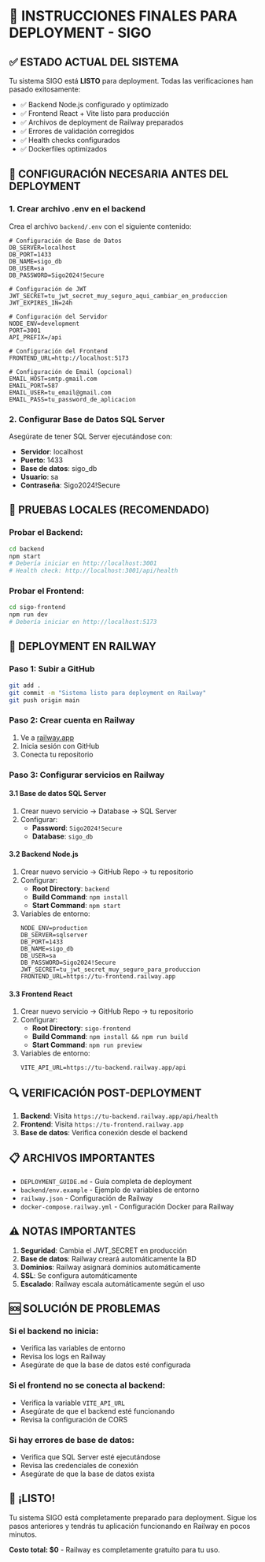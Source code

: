# 🚀 INSTRUCCIONES FINALES PARA DEPLOYMENT - SIGO

## ✅ ESTADO ACTUAL DEL SISTEMA

Tu sistema SIGO está **LISTO** para deployment. Todas las verificaciones han pasado exitosamente:

- ✅ Backend Node.js configurado y optimizado
- ✅ Frontend React + Vite listo para producción
- ✅ Archivos de deployment de Railway preparados
- ✅ Errores de validación corregidos
- ✅ Health checks configurados
- ✅ Dockerfiles optimizados

## 🔧 CONFIGURACIÓN NECESARIA ANTES DEL DEPLOYMENT

### 1. Crear archivo .env en el backend

Crea el archivo `backend/.env` con el siguiente contenido:

```env
# Configuración de Base de Datos
DB_SERVER=localhost
DB_PORT=1433
DB_NAME=sigo_db
DB_USER=sa
DB_PASSWORD=Sigo2024!Secure

# Configuración de JWT
JWT_SECRET=tu_jwt_secret_muy_seguro_aqui_cambiar_en_produccion
JWT_EXPIRES_IN=24h

# Configuración del Servidor
NODE_ENV=development
PORT=3001
API_PREFIX=/api

# Configuración del Frontend
FRONTEND_URL=http://localhost:5173

# Configuración de Email (opcional)
EMAIL_HOST=smtp.gmail.com
EMAIL_PORT=587
EMAIL_USER=tu_email@gmail.com
EMAIL_PASS=tu_password_de_aplicacion
```

### 2. Configurar Base de Datos SQL Server

Asegúrate de tener SQL Server ejecutándose con:
- **Servidor**: localhost
- **Puerto**: 1433
- **Base de datos**: sigo_db
- **Usuario**: sa
- **Contraseña**: Sigo2024!Secure

## 🧪 PRUEBAS LOCALES (RECOMENDADO)

### Probar el Backend:
```bash
cd backend
npm start
# Debería iniciar en http://localhost:3001
# Health check: http://localhost:3001/api/health
```

### Probar el Frontend:
```bash
cd sigo-frontend
npm run dev
# Debería iniciar en http://localhost:5173
```

## 🚀 DEPLOYMENT EN RAILWAY

### Paso 1: Subir a GitHub
```bash
git add .
git commit -m "Sistema listo para deployment en Railway"
git push origin main
```

### Paso 2: Crear cuenta en Railway
1. Ve a [railway.app](https://railway.app)
2. Inicia sesión con GitHub
3. Conecta tu repositorio

### Paso 3: Configurar servicios en Railway

#### 3.1 Base de datos SQL Server
1. Crear nuevo servicio → Database → SQL Server
2. Configurar:
   - **Password**: `Sigo2024!Secure`
   - **Database**: `sigo_db`

#### 3.2 Backend Node.js
1. Crear nuevo servicio → GitHub Repo → tu repositorio
2. Configurar:
   - **Root Directory**: `backend`
   - **Build Command**: `npm install`
   - **Start Command**: `npm start`
3. Variables de entorno:
   ```
   NODE_ENV=production
   DB_SERVER=sqlserver
   DB_PORT=1433
   DB_NAME=sigo_db
   DB_USER=sa
   DB_PASSWORD=Sigo2024!Secure
   JWT_SECRET=tu_jwt_secret_muy_seguro_para_produccion
   FRONTEND_URL=https://tu-frontend.railway.app
   ```

#### 3.3 Frontend React
1. Crear nuevo servicio → GitHub Repo → tu repositorio
2. Configurar:
   - **Root Directory**: `sigo-frontend`
   - **Build Command**: `npm install && npm run build`
   - **Start Command**: `npm run preview`
3. Variables de entorno:
   ```
   VITE_API_URL=https://tu-backend.railway.app/api
   ```

## 🔍 VERIFICACIÓN POST-DEPLOYMENT

1. **Backend**: Visita `https://tu-backend.railway.app/api/health`
2. **Frontend**: Visita `https://tu-frontend.railway.app`
3. **Base de datos**: Verifica conexión desde el backend

## 📋 ARCHIVOS IMPORTANTES

- `DEPLOYMENT_GUIDE.md` - Guía completa de deployment
- `backend/env.example` - Ejemplo de variables de entorno
- `railway.json` - Configuración de Railway
- `docker-compose.railway.yml` - Configuración Docker para Railway

## ⚠️ NOTAS IMPORTANTES

1. **Seguridad**: Cambia el JWT_SECRET en producción
2. **Base de datos**: Railway creará automáticamente la BD
3. **Dominios**: Railway asignará dominios automáticamente
4. **SSL**: Se configura automáticamente
5. **Escalado**: Railway escala automáticamente según el uso

## 🆘 SOLUCIÓN DE PROBLEMAS

### Si el backend no inicia:
- Verifica las variables de entorno
- Revisa los logs en Railway
- Asegúrate de que la base de datos esté configurada

### Si el frontend no se conecta al backend:
- Verifica la variable `VITE_API_URL`
- Asegúrate de que el backend esté funcionando
- Revisa la configuración de CORS

### Si hay errores de base de datos:
- Verifica que SQL Server esté ejecutándose
- Revisa las credenciales de conexión
- Asegúrate de que la base de datos exista

## 🎉 ¡LISTO!

Tu sistema SIGO está completamente preparado para deployment. Sigue los pasos anteriores y tendrás tu aplicación funcionando en Railway en pocos minutos.

**Costo total: $0** - Railway es completamente gratuito para tu uso.




